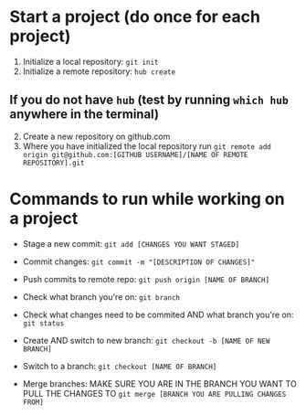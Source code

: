 Start a project (do once for each project)
==========================================

1. Initialize a local repository: `git init`
2. Initialize a remote repository: `hub create`

If you do not have `hub` (test by running `which hub` anywhere in the terminal)
-----------------------------------------------------------------------------------------------------

2. Create a new repository on github.com
3. Where you have initialized the local repository run `git remote add origin git@github.com:[GITHUB USERNAME]/[NAME OF REMOTE REPOSITORY].git`

Commands to run while working on a project
==========================================

* Stage a new commit: `git add [CHANGES YOU WANT STAGED]`
* Commit changes: `git commit -m "[DESCRIPTION OF CHANGES]"`
* Push commits to remote repo: `git push origin [NAME OF BRANCH]`

* Check what branch you're on: `git branch`
* Check what changes need to be commited AND what branch you're on: `git status`
* Create AND switch to new branch: `git checkout -b [NAME OF NEW BRANCH]`
* Switch to a branch: `git checkout [NAME OF BRANCH]`
* Merge branches: MAKE SURE YOU ARE IN THE BRANCH YOU WANT TO PULL THE CHANGES TO `git merge [BRANCH YOU ARE PULLING CHANGES FROM]`
